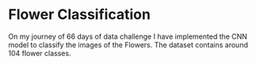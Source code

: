 # Flower Classification
On my journey of 66 days of data challenge I have implemented the CNN model to classify the images of the Flowers. The dataset contains around 104 flower classes.
